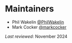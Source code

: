 # Maintainers

- Phil Wakelin [@PhilWakelin](https://github.com/PhilWakelin)
- Mark Cocker [@markcocker](https://github.com/markcocker)


*Last reviewed:* November 2024